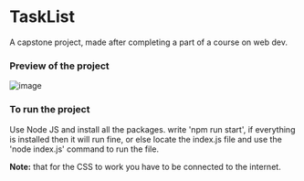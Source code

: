 # TaskList
A capstone project, made after completing a part of a course on web dev.

### Preview of the project
![image](https://github.com/proaddy/TaskList/assets/38201144/ead9e33e-0734-4074-99d9-12b91ba3e720)

### To run the project
Use Node JS and install all the packages.
write 'npm run start', if everything is installed then it will run fine, or else locate the index.js file and use the 'node index.js' command to run the file.

**Note:** that for the CSS to work you have to be connected to the internet.
